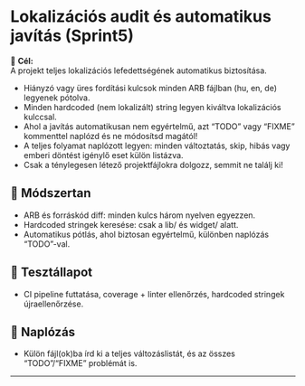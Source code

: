 # Lokalizációs audit és automatikus javítás (Sprint5)

🎯 **Cél:**  
A projekt teljes lokalizációs lefedettségének automatikus biztosítása.  
- Hiányzó vagy üres fordítási kulcsok minden ARB fájlban (hu, en, de) legyenek pótolva.
- Minden hardcoded (nem lokalizált) string legyen kiváltva lokalizációs kulccsal.
- Ahol a javítás automatikusan nem egyértelmű, azt “TODO” vagy “FIXME” kommenttel naplózd és ne módosítsd magától!
- A teljes folyamat naplózott legyen: minden változtatás, skip, hibás vagy emberi döntést igénylő eset külön listázva.
- Csak a ténylegesen létező projektfájlokra dolgozz, semmit ne találj ki!

## 🧠 **Módszertan**
- ARB és forráskód diff: minden kulcs három nyelven egyezzen.
- Hardcoded stringek keresése: csak a lib/ és widget/ alatt.
- Automatikus pótlás, ahol biztosan egyértelmű, különben naplózás “TODO”-val.

## 🧪 **Tesztállapot**
- CI pipeline futtatása, coverage + linter ellenőrzés, hardcoded stringek újraellenőrzése.

## 📎 **Naplózás**
- Külön fájl(ok)ba írd ki a teljes változáslistát, és az összes “TODO”/“FIXME” problémát is.

---
